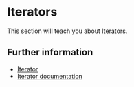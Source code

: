 # Iterators

This section will teach you about Iterators.

## Further information

- [Iterator](https://rust-book.cs.brown.edu/book/ch13-02-iterators.html)
- [Iterator documentation](https://rust-book.cs.brown.edu/stable/std/iter/)
